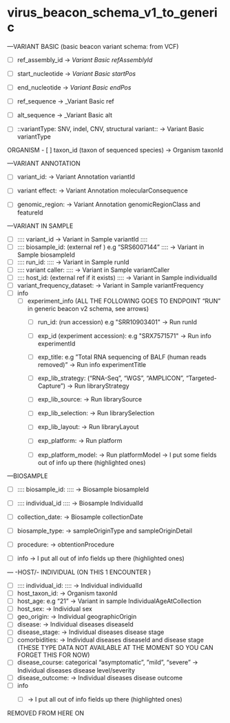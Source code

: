 # virus_beacon_schema_v1_to_generic
—VARIANT BASIC (basic beacon variant schema: from VCF)

- [ ]  ref_assembly_id -> _Variant Basic refAssemblyId_ 
- [ ] start_nucleotide -> _Variant Basic startPos_ 
- [ ] end_nucleotide -> _Variant Basic  endPos_
- [ ] ref_sequence  -> _Variant Basic ref
- [ ] alt_sequence -> _Variant Basic  alt
- [ ] ::variantType: SNV, indel, CNV, structural variant:: -> Variant Basic  variantType



ORGANISM
	- [ ] taxon_id (taxon of sequenced species) -> Organism taxonId



—VARIANT  ANNOTATION  
- [ ] variant_id: -> Variant Annotation variantId
- [ ] variant effect: -> Variant Annotation molecularConsequence
- [ ] genomic_region: ->   Variant Annotation genomicRegionClass and featureId



—VARIANT IN SAMPLE 
- [ ]  :::: variant_id  -> Variant in Sample variantId  :::: 
- [ ]  :::: biosample_id: (external ref ) e.g “SRS6007144” :::: -> Variant in Sample biosampleId 
- [ ]  :::: run_id:  :::: -> Variant in Sample runId 
- [ ]  :::: variant caller: ::::  ->  Variant in Sample variantCaller
- [ ]  :::: host_id: (external ref if it exists)  :::: -> Variant in Sample individualId
- [ ] variant_frequency_dataset:  ->  Variant in Sample variantFrequency
- [ ] info
	- [ ] experiment_info (ALL THE FOLLOWING  GOES TO ENDPOINT “RUN” in generic beacon v2 schema, see arrows)
		- [ ] run_id:  (run accession) e.g "SRR10903401"  ->  Run runId
		- [ ] exp_id (experiment accession): e.g  "SRX7571571"  ->  Run info experimentId
		- [ ] exp_title: e.g ”Total RNA sequencing of BALF (human reads removed)”  ->  Run info experimentTitle
		- [ ] exp_lib_strategy: (“RNA-Seq”, “WGS”, “AMPLICON”, “Targeted-Capture”)  ->  Run libraryStrategy
		- [ ] exp_lib_source: ->  Run librarySource 
		- [ ] exp_lib_selection: -> Run librarySelection
		- [ ] exp_lib_layout: -> Run libraryLayout
		- [ ] exp_platform: -> Run platform
		- [ ] exp_platform_model: -> Run platformModel
		 -> I put some fields out of info up there (highlighted ones)
	


—BIOSAMPLE  
- [ ] :::: biosample_id: :::: -> Biosample biosampleId 
- [ ] :::: individual_id :::: -> Biosample IndividualId 
- [ ] collection_date: -> Biosample collectionDate
- [ ] biosample_type: -> sampleOriginType and sampleOriginDetail
- [ ] procedure: -> obtentionProcedure
- [ ] info
	-> I put all out of info fields up there (highlighted ones)




— -HOST/- INDIVIDUAL  (ON THIS 1 ENCOUNTER )
- [ ] :::: individual_id:  ::::  -> Individual individualId
- [ ] host_taxon_id:  -> Organism taxonId
- [ ] host_age: e.g “21”  -> Variant in sample IndividualAgeAtCollection 
- [ ] host_sex:   -> Individual sex
- [ ] geo_origin:   -> Individual geographicOrigin
- [ ] disease: -> Individual diseases diseaseId
- [ ] disease_stage:  -> Individual diseases disease stage
- [ ] comorbidities:  -> Individual diseases diseaseId and disease stage (THESE TYPE DATA NOT AVAILABLE AT THE MOMENT SO YOU CAN FORGET THIS FOR NOW)
- [ ] disease_course: categorical “asymptomatic”, ”mild”, “severe”   -> Individual diseases disease level/severity 
- [ ] disease_outcome: -> Individual diseases disease outcome
- [ ] info 
	- [ ] -> I put all out of info fields up there (highlighted ones)

	
REMOVED FROM HERE ON


